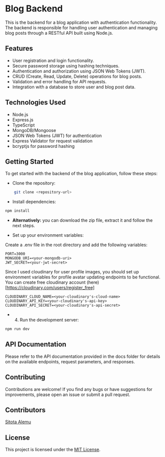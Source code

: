 # Blog Backend

This is the backend for a blog application with authentication functionality. The backend is responsible for handling user authentication and managing blog posts through a RESTful API built using Node.js.

## Features

- User registration and login functionality.
- Secure password storage using hashing techniques.
- Authentication and authorization using JSON Web Tokens (JWT).
- CRUD (Create, Read, Update, Delete) operations for blog posts.
- Validation and error handling for API requests.
- Integration with a database to store user and blog post data.

## Technologies Used
- Node.js
- Express.js
- TypeScript
- MongoDB/Mongoose
- JSON Web Tokens (JWT) for authentication
- Express Validator for request validation
- bcryptjs for password hashing

## Getting Started
To get started with the backend of the blog application, follow these steps:

- Clone the repository:
```bash
    git clone <repository-url>
```

- Install dependencies:

```bash
npm install
```
- **Alternatively:** you can download the zip file, extract it and follow the next steps.

- Set up your environment variables:

Create a .env file in the root directory and add the following variables:
```plaintext
PORT=3000
MONGODB_URI=<your-mongodb-uri>
JWT_SECRET=<your-jwt-secret>
```
Since I used cloudinary for user profile images, you should set up environment variables for profile avatar updating endpoints to be functional. You can create free cloudinary account (here)[https://cloudinary.com/users/register_free]
```plaintext
CLOUDINARY_CLOUD_NAME=<your-cloudinary's-cloud-name>
CLOUDINARY_API_KEY=<your-cloudinary's-api-key>
CLOUDINARY_API_SECRET=<your-cloudinary's-api-secret>
```
- 4. Run the development server:

```bash
npm run dev
```

## API Documentation
Please refer to the API documentation provided in the docs folder for details on the available endpoints, request parameters, and responses.

## Contributing

Contributions are welcome! If you find any bugs or have suggestions for improvements, please open an issue or submit a pull request.

## Contributors
[Sitota Alemu](https://github.com/Uwancha)

## License
This project is licensed under the [MIT License](LICENSE).